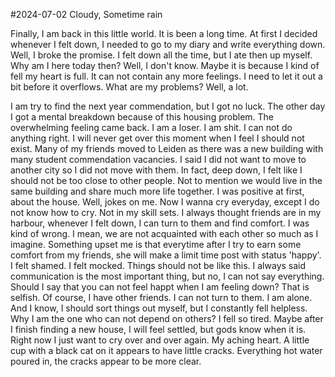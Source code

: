 <!---
date: 2024-06-28
authors:
  - otto
categories:
  - thoughts
--->
#2024-07-02 Cloudy, Sometime rain

Finally, I am back in this little world. It is been a long time. At first I decided
whenever I felt down, I needed to go to my diary and write everything down. Well,
I broke the promise. I felt down all the time, but I ate then up myself. Why am I here
today then? Well, I don't know. Maybe it is because I kind of fell my heart is full.
It can not contain any more feelings. I need to let it out a bit before it overflows.
What are my problems? Well, a lot.

I am try to find the next year commendation, but I got no luck. The other day I got a
mental breakdown because of this housing problem. The overwhelming feeling came back.
I am a loser. I am shit. I can not do anything right. I will never get over this moment
when I feel I should not exist. Many of my friends moved to Leiden as there was a new 
building with many student commendation vacancies. I said I did not want to move to
another city so I did not move with them. In fact, deep down, I felt like I should not
be too close to other people. Not to mention we would live in the same building and share
much more life together. I was positive at first, about the house. Well, jokes on me.
Now I wanna cry everyday, except I do not know how to cry. Not in my skill sets.
I always thought friends are in my harbour, whenever I felt down, I can turn to them and find
comfort. I was kind of wrong. I mean, we are not acquainted with each other so much as I imagine.
Something upset me is that everytime after I try to earn some comfort from my friends,
she will make a limit time post with status 'happy'. I felt shamed. I felt mocked.
Things should not be like this. I always said communication is the most important thing,
but no, I can not say everything. Should I say that you can not feel happt when I am feeling
down? That is selfish. Of course, I have other friends. I can not turn to them. I am
alone. And I know, I should sort things out myself, but I constantly fell helpless.
Why I am the one who can not depend on others? I fell so tired.
Maybe after I finish finding a new house, I will feel settled, but gods know when it is.
Right now I just want to cry over and over again. My aching heart. A little cup with
a black cat on it appears to have little cracks. Everything hot water poured in, the
cracks appear to be more clear.
